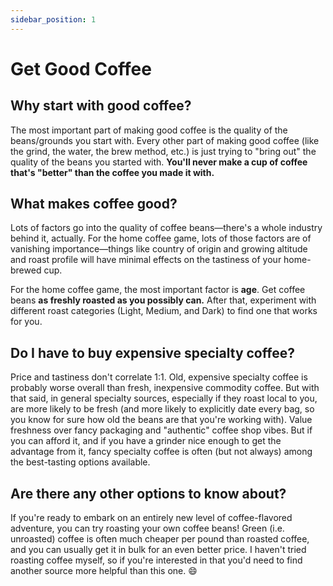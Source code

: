```yaml
---
sidebar_position: 1
---
```


# Get Good Coffee

## **Why start with good coffee?**

The most important part of making good coffee is the quality of the beans/grounds you start with. Every other part of making good coffee (like the grind, the water, the brew method, etc.) is just trying to "bring out" the quality of the beans you started with. **You'll never make a cup of coffee that's "better" than the coffee you made it with.**

## **What makes coffee good?**

Lots of factors go into the quality of coffee beans—there's a whole industry behind it, actually. For the home coffee game, lots of those factors are of vanishing importance—things like country of origin and growing altitude and roast profile will have minimal effects on the tastiness of your home-brewed cup.

For the home coffee game, the most important factor is **age**. Get coffee beans **as freshly roasted as you possibly can.** After that, experiment with different roast categories (Light, Medium, and Dark) to find one that works for you.

## **Do I have to buy expensive specialty coffee?**

Price and tastiness don't correlate 1:1. Old, expensive specialty coffee is probably worse overall than fresh, inexpensive commodity coffee. But with that said, in general specialty sources, especially if they roast local to you, are more likely to be fresh (and more likely to explicitly date every bag, so you know for sure how old the beans are that you're working with). Value freshness over fancy packaging and "authentic" coffee shop vibes. But if you can afford it, and if you have a grinder nice enough to get the advantage from it, fancy specialty coffee is often (but not always) among the best-tasting options available.

## **Are there any other options to know about?**

If you're ready to embark on an entirely new level of coffee-flavored adventure, you can try roasting your own coffee beans! Green (i.e. unroasted) coffee is often much cheaper per pound than roasted coffee, and you can usually get it in bulk for an even better price. I haven't tried roasting coffee myself, so if you're interested in that you'd need to find another source more helpful than this one. 😄
